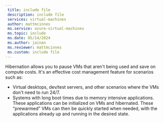 ```yaml
---
 title: include file
 description: include file
 services: virtual-machines
 author: mattmcinnes
 ms.service: azure-virtual-machines
 ms.topic: include
 ms.date: 05/14/2024
 ms.author: jainan
 ms.reviewer: mattmcinnes
 ms.custom: include file
---
```



Hibernation allows you to pause VMs that aren't being used and save on compute costs. It's an effective cost management feature for scenarios such as:
- Virtual desktops, dev/test servers, and other scenarios where the VMs don't need to run 24/7.
- Systems with long boot times due to memory intensive applications. These applications can be initialized on VMs and hibernated. These “prewarmed” VMs can then be quickly started when needed, with the applications already up and running in the desired state.
